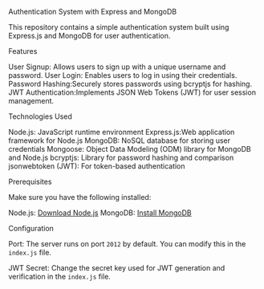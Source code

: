 Authentication System with Express and MongoDB

This repository contains a simple authentication system built using Express.js and MongoDB for user authentication.

 Features

User Signup: Allows users to sign up with a unique username and password.
User Login: Enables users to log in using their credentials.
Password Hashing:Securely stores passwords using bcryptjs for hashing.
JWT Authentication:Implements JSON Web Tokens (JWT) for user session management.

 Technologies Used

Node.js: JavaScript runtime environment
Express.js:Web application framework for Node.js
MongoDB: NoSQL database for storing user credentials
Mongoose: Object Data Modeling (ODM) library for MongoDB and Node.js
bcryptjs: Library for password hashing and comparison
jsonwebtoken (JWT): For token-based authentication

 Prerequisites

Make sure you have the following installed:

Node.js: [Download Node.js](https://nodejs.org/)
MongoDB: [Install MongoDB](https://www.mongodb.com/try/download/community)


Configuration

Port: The server runs on port `2012` by default. You can modify this in the `index.js` file.

JWT Secret: Change the secret key used for JWT generation and verification in the `index.js` file.


